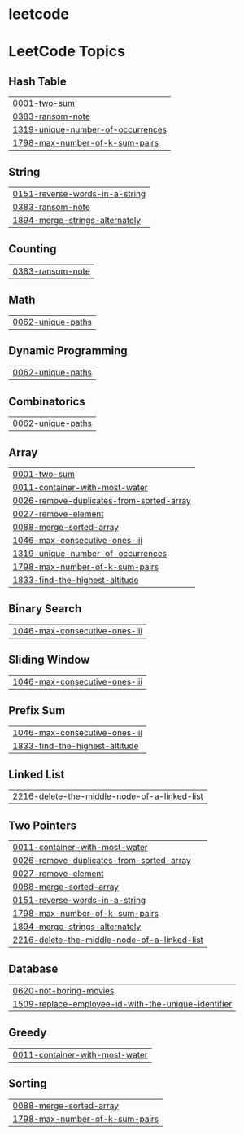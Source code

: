 # leetcode
<!---LeetCode Topics Start-->
# LeetCode Topics
## Hash Table
|  |
| ------- |
| [0001-two-sum](https://github.com/yongbin4/leetcode/tree/master/0001-two-sum) |
| [0383-ransom-note](https://github.com/yongbin4/leetcode/tree/master/0383-ransom-note) |
| [1319-unique-number-of-occurrences](https://github.com/yongbin4/leetcode/tree/master/1319-unique-number-of-occurrences) |
| [1798-max-number-of-k-sum-pairs](https://github.com/yongbin4/leetcode/tree/master/1798-max-number-of-k-sum-pairs) |
## String
|  |
| ------- |
| [0151-reverse-words-in-a-string](https://github.com/yongbin4/leetcode/tree/master/0151-reverse-words-in-a-string) |
| [0383-ransom-note](https://github.com/yongbin4/leetcode/tree/master/0383-ransom-note) |
| [1894-merge-strings-alternately](https://github.com/yongbin4/leetcode/tree/master/1894-merge-strings-alternately) |
## Counting
|  |
| ------- |
| [0383-ransom-note](https://github.com/yongbin4/leetcode/tree/master/0383-ransom-note) |
## Math
|  |
| ------- |
| [0062-unique-paths](https://github.com/yongbin4/leetcode/tree/master/0062-unique-paths) |
## Dynamic Programming
|  |
| ------- |
| [0062-unique-paths](https://github.com/yongbin4/leetcode/tree/master/0062-unique-paths) |
## Combinatorics
|  |
| ------- |
| [0062-unique-paths](https://github.com/yongbin4/leetcode/tree/master/0062-unique-paths) |
## Array
|  |
| ------- |
| [0001-two-sum](https://github.com/yongbin4/leetcode/tree/master/0001-two-sum) |
| [0011-container-with-most-water](https://github.com/yongbin4/leetcode/tree/master/0011-container-with-most-water) |
| [0026-remove-duplicates-from-sorted-array](https://github.com/yongbin4/leetcode/tree/master/0026-remove-duplicates-from-sorted-array) |
| [0027-remove-element](https://github.com/yongbin4/leetcode/tree/master/0027-remove-element) |
| [0088-merge-sorted-array](https://github.com/yongbin4/leetcode/tree/master/0088-merge-sorted-array) |
| [1046-max-consecutive-ones-iii](https://github.com/yongbin4/leetcode/tree/master/1046-max-consecutive-ones-iii) |
| [1319-unique-number-of-occurrences](https://github.com/yongbin4/leetcode/tree/master/1319-unique-number-of-occurrences) |
| [1798-max-number-of-k-sum-pairs](https://github.com/yongbin4/leetcode/tree/master/1798-max-number-of-k-sum-pairs) |
| [1833-find-the-highest-altitude](https://github.com/yongbin4/leetcode/tree/master/1833-find-the-highest-altitude) |
## Binary Search
|  |
| ------- |
| [1046-max-consecutive-ones-iii](https://github.com/yongbin4/leetcode/tree/master/1046-max-consecutive-ones-iii) |
## Sliding Window
|  |
| ------- |
| [1046-max-consecutive-ones-iii](https://github.com/yongbin4/leetcode/tree/master/1046-max-consecutive-ones-iii) |
## Prefix Sum
|  |
| ------- |
| [1046-max-consecutive-ones-iii](https://github.com/yongbin4/leetcode/tree/master/1046-max-consecutive-ones-iii) |
| [1833-find-the-highest-altitude](https://github.com/yongbin4/leetcode/tree/master/1833-find-the-highest-altitude) |
## Linked List
|  |
| ------- |
| [2216-delete-the-middle-node-of-a-linked-list](https://github.com/yongbin4/leetcode/tree/master/2216-delete-the-middle-node-of-a-linked-list) |
## Two Pointers
|  |
| ------- |
| [0011-container-with-most-water](https://github.com/yongbin4/leetcode/tree/master/0011-container-with-most-water) |
| [0026-remove-duplicates-from-sorted-array](https://github.com/yongbin4/leetcode/tree/master/0026-remove-duplicates-from-sorted-array) |
| [0027-remove-element](https://github.com/yongbin4/leetcode/tree/master/0027-remove-element) |
| [0088-merge-sorted-array](https://github.com/yongbin4/leetcode/tree/master/0088-merge-sorted-array) |
| [0151-reverse-words-in-a-string](https://github.com/yongbin4/leetcode/tree/master/0151-reverse-words-in-a-string) |
| [1798-max-number-of-k-sum-pairs](https://github.com/yongbin4/leetcode/tree/master/1798-max-number-of-k-sum-pairs) |
| [1894-merge-strings-alternately](https://github.com/yongbin4/leetcode/tree/master/1894-merge-strings-alternately) |
| [2216-delete-the-middle-node-of-a-linked-list](https://github.com/yongbin4/leetcode/tree/master/2216-delete-the-middle-node-of-a-linked-list) |
## Database
|  |
| ------- |
| [0620-not-boring-movies](https://github.com/yongbin4/leetcode/tree/master/0620-not-boring-movies) |
| [1509-replace-employee-id-with-the-unique-identifier](https://github.com/yongbin4/leetcode/tree/master/1509-replace-employee-id-with-the-unique-identifier) |
## Greedy
|  |
| ------- |
| [0011-container-with-most-water](https://github.com/yongbin4/leetcode/tree/master/0011-container-with-most-water) |
## Sorting
|  |
| ------- |
| [0088-merge-sorted-array](https://github.com/yongbin4/leetcode/tree/master/0088-merge-sorted-array) |
| [1798-max-number-of-k-sum-pairs](https://github.com/yongbin4/leetcode/tree/master/1798-max-number-of-k-sum-pairs) |
<!---LeetCode Topics End-->